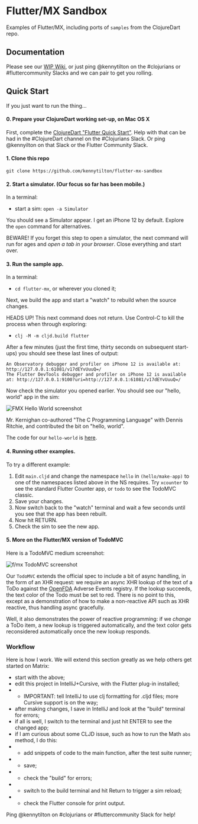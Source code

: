# Flutter/MX Sandbox

Examples of Flutter/MX, including ports of `samples` from the ClojureDart repo.

## Documentation
Please see our [WIP Wiki](https://github.com/kennytilton/flutter-mx-sandbox/wiki), or just ping @kennytilton on the #clojurians or #fluttercommunity Slacks and we can pair to get you rolling.

## Quick Start

If you just want to run the thing...

#### 0. Prepare your ClojureDart working set-up, on Mac OS X

First, complete the [ClojureDart "Flutter Quick Start"](https://github.com/Tensegritics/ClojureDart/blob/main/doc/flutter-quick-start.md). Help with that can be had in the #ClojureDart channel on the #Clojurians Slack. Or ping @kennyilton on that Slack or the Flutter Community Slack.

#### 1. Clone this repo
`git clone https://github.com/kennytilton/flutter-mx-sandbox`

#### 2. Start a simulator. (Our focus so far has been mobile.)

In a terminal:
* start a sim: `open -a Simulator`

You should see a Simulator appear. I get an iPhone 12 by default. Explore the `open` command for alternatives.

BEWARE! If you forget this step to open a simulator, the next command will run for ages and _open a tab in your browser_. Close everything and start over. 

#### 3. Run the sample app.

In a terminal:
* `cd flutter-mx`, or wherever you cloned it;

Next, we build the app and start a "watch" to rebuild when the source changes.

HEADS UP! This next command does not return. Use Control-C to kill the process when through exploring:

* `clj -M -m cljd.build flutter`

After a few minutes (just the first time, thirty seconds on subsequent start-ups) you should see these last lines of output:
```
An Observatory debugger and profiler on iPhone 12 is available at: http://127.0.0.1:61081/v17dEYvUuuQ=/
The Flutter DevTools debugger and profiler on iPhone 12 is available at: http://127.0.0.1:9100?uri=http://127.0.0.1:61081/v17dEYvUuuQ=/
```
Now check the simulator you opened earlier. You should see our "hello, world" app in the sim:

![FMX Hello World screenshot](image/hello-world-app.jpg)

Mr. Kernighan co-authored "The C Programming Language" with Dennis Ritchie, and contributed the bit on "hello, world".

The code for our `hello-world` is [here](https://github.com/kennytilton/flutter-mx/blob/main/src/tiltontec/example/x00_hello_world.cljd).

#### 4. Running other examples.

To try a different example:
1. Edit `main.cljd` and change the namespace `hello` in `(hello/make-app)` to one of the namespaces listed above in the NS requires. Try `xcounter` to see the standard Flutter Counter app, or `todo` to see the TodoMVC classic.
2. Save your changes.
3. Now switch back to the "watch" terminal and wait a few seconds until you see that the app has been rebuilt.
4. Now hit RETURN.
5. Check the sim to see the new app.

#### 5. More on the Flutter/MX version of TodoMVC
Here is a TodoMVC medium screenshot:

![f/mx TodoMVC screenshot](image/todomvc-app.jpeg)

Our `TodoMVC` extends the official spec to include a bit of async handling, in the form of an XHR request: we require an async XHR lookup of the text of a ToDo against the [OpenFDA](https://open.fda.gov/) Adverse Events registry. If the lookup succeeds, the text color of the Todo must be set to red. There is no point to this, except as a demonstration of how to make a non-reactive API such as XHR reactive, thus handling async gracefully.

Well, it also demonstrates the power of reactive programming: if we _change_ a ToDo item, a new lookup is triggered automatically, and the text color gets reconsidered automatically once the new lookup responds.

### Workflow
Here is how I work. We will extend this section greatly as we help others get started on Matrix:

* start with the above;
* edit this project in IntelliJ+Cursive, with the Flutter plug-in installed;
* * IMPORTANT: tell IntelliJ to use clj formatting for .cljd files; more Cursive support is on the way;
* after making changes, I save in IntelliJ and look at the "build" terminal for errors;
* if all is well, I switch to the terminal and just hit ENTER to see the changed app;
* if I am curious about some CLJD issue, such as how to run the Math `abs` method, I do this:
* * add snippets of code to the main function, after the test suite runner;
* * save;
* * check the "build" for errors;
* * switch to the build terminal and hit Return to trigger a sim reload;
* * check the Flutter console for print output.

Ping @kennytilton on #clojurians or #fluttercommunity Slack for help!
